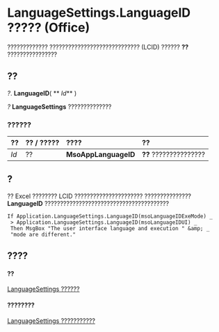 
# LanguageSettings.LanguageID ????? (Office)

????????????? ????????????????????????????? (LCID) ?????? **??** ????????????????


## ??

 _?_. **LanguageID**( ** _Id_** )

 _?_ **LanguageSettings** ??????????????


### ??????



|**??**|**?? / ?????**|**????**|**??**|
|:-----|:-----|:-----|:-----|
| _Id_|??|**MsoAppLanguageID**|**??** ???????????????|

## ?

?? Excel ???????? LCID ?????????????????????? ??????????????? **LanguageID** ????????????????????????????????????????


```
If Application.LanguageSettings.LanguageID(msoLanguageIDExeMode) _ 
 > Application.LanguageSettings.LanguageID(msoLanguageIDUI) _ 
 Then MsgBox "The user interface language and execution " &amp; _ 
 "mode are different."
```


## ????


#### ??


[LanguageSettings ??????](936f7d61-87e5-e153-08d4-f8c5c8ef0710.md)
#### ????????


[LanguageSettings ???????????](http://msdn.microsoft.com/library/068383c2-78f1-2299-2087-9eaa3409e6fe%28Office.15%29.aspx)